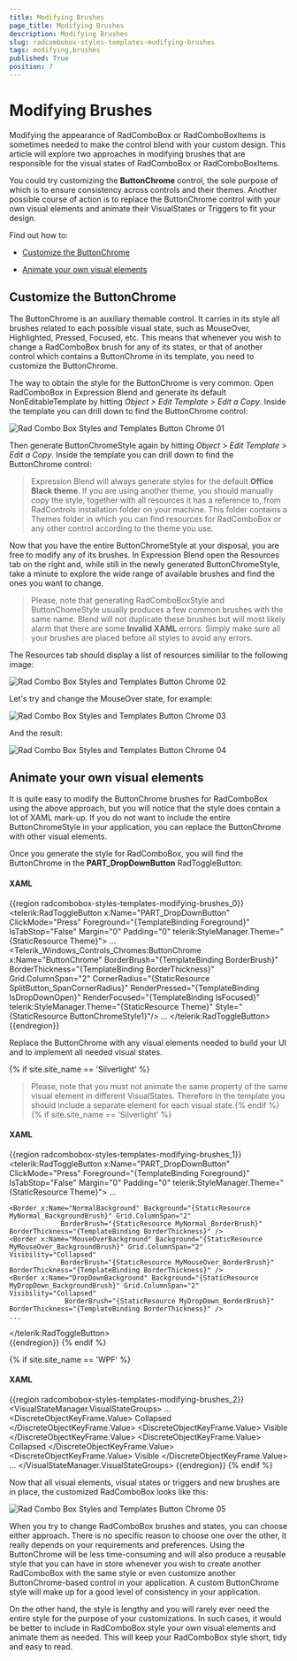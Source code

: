 ```yaml
---
title: Modifying Brushes
page_title: Modifying Brushes
description: Modifying Brushes
slug: radcombobox-styles-templates-modifying-brushes
tags: modifying,brushes
published: True
position: 7
---
```


# Modifying Brushes

Modifying the appearance of RadComboBox or RadComboBoxItems is sometimes needed to make the control blend with your custom design. This article will explore two approaches in modifying brushes that are responsible for the visual states of RadComboBox or RadComboBoxItems.

You could try customizing the __ButtonChrome__ control, the sole purpose of which is to ensure consistency across controls and their themes. Another possible course of action is to replace the ButtonChrome control with your own visual elements and animate their VisualStates or Triggers to fit your design.

Find out how to:

* [Customize the ButtonChrome](#customize-the-buttonchrome)

* [Animate your own visual elements](#animate-your-own-visual-elements)

## Customize the ButtonChrome

The ButtonChrome is an auxiliary themable control. It carries in its style all brushes related to each possible visual state, such as MouseOver, Highlighted, Pressed, Focused, etc. This means that whenever you wish to change a RadComboBox brush for any of its states, or that of another control which contains a ButtonChrome in its template, you need to customize the ButtonChrome.

The way to obtain the style for the ButtonChrome is very common. Open RadComboBox in Expression Blend and generate its default NonEditableTemplate by hitting *Object > Edit Template > Edit a Copy*. Inside the template you can drill down to find the ButtonChrome control:

![Rad Combo Box Styles and Templates Button Chrome 01](images/RadComboBox_Styles_and_Templates_ButtonChrome_01.png)

Then generate ButtonChromeStyle again by hitting *Object > Edit Template > Edit a Copy*. Inside the template you can drill down to find the ButtonChrome control:

>Expression Blend will always generate styles for the default __Office Black theme__. If you are using another theme, you should manually copy the style, together with all resources it has a reference to, from RadControls installation folder on your machine. This folder contains a Themes folder in which you can find resources for RadComboBox or any other control according to the theme you use. 

Now that you have the entire ButtonChromeStyle at your disposal, you are free to modify any of its brushes. In Expression Blend open the Resources tab on the right and, while still in the newly generated ButtonChromeStyle, take a minute to explore the wide range of available brushes and find the ones you want to change.

>Please, note that generating RadComboBoxStyle and ButtonChomeStyle usually produces a few common brushes with the same name. Blend will not duplicate these brushes but will most likely alarm that there are some __Invalid XAML__ errors. Simply make sure all your brushes are placed before all styles to avoid any errors.

The Resources tab should display a list of resources simililar to the following image:

![Rad Combo Box Styles and Templates Button Chrome 02](images/RadComboBox_Styles_and_Templates_ButtonChrome_02.png)

Let's try and change the MouseOver state, for example:

![Rad Combo Box Styles and Templates Button Chrome 03](images/RadComboBox_Styles_and_Templates_ButtonChrome_03.png)

And the result:

![Rad Combo Box Styles and Templates Button Chrome 04](images/RadComboBox_Styles_and_Templates_ButtonChrome_04.png)

## Animate your own visual elements

It is quite easy to modify the ButtonChrome brushes for RadComboBox using the above approach, but you will notice that the style does contain a lot of XAML mark-up. If you do not want to include the entire ButtonChromeStyle in your application, you can replace the ButtonChrome with other visual elements.

Once you generate the style for RadComboBox, you will find the ButtonChrome in the __PART_DropDownButton__ RadToggleButton:

#### __XAML__

{{region radcombobox-styles-templates-modifying-brushes_0}}
<telerik:RadToggleButton x:Name="PART_DropDownButton" ClickMode="Press" Foreground="{TemplateBinding Foreground}" IsTabStop="False" Margin="0" Padding="0" telerik:StyleManager.Theme="{StaticResource Theme}">
	...
		<Telerik_Windows_Controls_Chromes:ButtonChrome x:Name="ButtonChrome" BorderBrush="{TemplateBinding BorderBrush}" BorderThickness="{TemplateBinding BorderThickness}" Grid.ColumnSpan="2" CornerRadius="{StaticResource SplitButton_SpanCornerRadius}" RenderPressed="{TemplateBinding IsDropDownOpen}" RenderFocused="{TemplateBinding IsFocused}" telerik:StyleManager.Theme="{StaticResource Theme}" Style="{StaticResource ButtonChromeStyle1}"/>
	...
</telerik:RadToggleButton>
{{endregion}}

Replace the ButtonChrome with any visual elements needed to build your UI and to implement all needed visual states.

{% if site.site_name == 'Silverlight' %}
>Please, note that you must not animate the same property of the same visual element in different VisualStates. Therefore in the template you should include a separate element for each visual state.{% endif %}{% if site.site_name == 'Silverlight' %}

#### __XAML__

{{region radcombobox-styles-templates-modifying-brushes_1}}
<telerik:RadToggleButton x:Name="PART_DropDownButton" ClickMode="Press" Foreground="{TemplateBinding Foreground}" IsTabStop="False" Margin="0" Padding="0" telerik:StyleManager.Theme="{StaticResource Theme}">
	...

	<Border x:Name="NormalBackground" Background="{StaticResource MyNormal_BackgroundBrush}" Grid.ColumnSpan="2" 
				 BorderBrush="{StaticResource MyNormal_BorderBrush}" BorderThickness="{TemplateBinding BorderThickness}" />
	<Border x:Name="MouseOverBackground" Background="{StaticResource MyMouseOver_BackgroundBrush}" Grid.ColumnSpan="2" Visibility="Collapsed"
				 BorderBrush="{StaticResource MyMouseOver_BorderBrush}" BorderThickness="{TemplateBinding BorderThickness}" />
	<Border x:Name="DropDownBackground" Background="{StaticResource MyDropDown_BackgroundBrush}" Grid.ColumnSpan="2" Visibility="Collapsed"
				  BorderBrush="{StaticResource MyDropDown_BorderBrush}" BorderThickness="{TemplateBinding BorderThickness}" />
	...
</telerik:RadToggleButton>	
{{endregion}}
{% endif %}

{% if site.site_name == 'WPF' %}
#### __XAML__

{{region radcombobox-styles-templates-modifying-brushes_2}}
<VisualStateManager.VisualStateGroups>
	<VisualStateGroup x:Name="CommonStates">
		...
		<VisualState x:Name="MouseOver">
			<Storyboard>
				<ObjectAnimationUsingKeyFrames Storyboard.TargetProperty="Visibility" Storyboard.TargetName="NormalBackground">
					<DiscreteObjectKeyFrame KeyTime="0:0:0">
						<DiscreteObjectKeyFrame.Value>
							<Visibility>Collapsed</Visibility>
						</DiscreteObjectKeyFrame.Value>
					</DiscreteObjectKeyFrame>
				</ObjectAnimationUsingKeyFrames>
				<ObjectAnimationUsingKeyFrames Storyboard.TargetProperty="Visibility" Storyboard.TargetName="MouseOverBackground">
					<DiscreteObjectKeyFrame KeyTime="0:0:0">
						<DiscreteObjectKeyFrame.Value>
							<Visibility>Visible</Visibility>
						</DiscreteObjectKeyFrame.Value>
					</DiscreteObjectKeyFrame>
				</ObjectAnimationUsingKeyFrames>
				<ObjectAnimationUsingKeyFrames Storyboard.TargetProperty="Foreground" Storyboard.TargetName="DropDownIcon">
					<DiscreteObjectKeyFrame KeyTime="0" Value="{StaticResource ButtonIconForeground_MouseOver}"/>
				</ObjectAnimationUsingKeyFrames>
				<ObjectAnimationUsingKeyFrames Storyboard.TargetProperty="Background" Storyboard.TargetName="DropDownIcon">
					<DiscreteObjectKeyFrame KeyTime="0" Value="{StaticResource ButtonIconBackground_MouseOver}"/>
				</ObjectAnimationUsingKeyFrames>
			</Storyboard>
		</VisualState>
		<VisualState x:Name="DropDownOpen">
			<Storyboard>
				<ObjectAnimationUsingKeyFrames Storyboard.TargetProperty="Visibility" Storyboard.TargetName="NormalBackground">
					<DiscreteObjectKeyFrame KeyTime="0:0:0">
						<DiscreteObjectKeyFrame.Value>
							<Visibility>Collapsed</Visibility>
						</DiscreteObjectKeyFrame.Value>
					</DiscreteObjectKeyFrame>
				</ObjectAnimationUsingKeyFrames>
				<ObjectAnimationUsingKeyFrames Storyboard.TargetProperty="Visibility" Storyboard.TargetName="DropDownBackground">
					<DiscreteObjectKeyFrame KeyTime="0:0:0">
						<DiscreteObjectKeyFrame.Value>
							<Visibility>Visible</Visibility>
						</DiscreteObjectKeyFrame.Value>
					</DiscreteObjectKeyFrame>
				</ObjectAnimationUsingKeyFrames>
				<ObjectAnimationUsingKeyFrames Storyboard.TargetProperty="Foreground" Storyboard.TargetName="DropDownIcon">
					<DiscreteObjectKeyFrame KeyTime="0" Value="{StaticResource ButtonIconForeground_Pressed}"/>
				</ObjectAnimationUsingKeyFrames>
				<ObjectAnimationUsingKeyFrames Storyboard.TargetProperty="Background" Storyboard.TargetName="DropDownIcon">
					<DiscreteObjectKeyFrame KeyTime="0" Value="{StaticResource ButtonIconBackground_Pressed}"/>
				</ObjectAnimationUsingKeyFrames>
			</Storyboard>
		</VisualState>
	</VisualStateGroup>
	...
</VisualStateManager.VisualStateGroups>
{{endregion}}
{% endif %}

Now that all visual elements, visual states or triggers and new brushes are in place, the customized RadComboBox looks like this:

![Rad Combo Box Styles and Templates Button Chrome 05](images/RadComboBox_Styles_and_Templates_ButtonChrome_05.png)

When you try to change RadComboBox brushes and states, you can choose either approach. There is no specific reason to choose one over the other, it really depends on your requirements and preferences. Using the ButtonChrome will be less time-consuming and will also produce a reusable style that you can have in store whenever you wish to create another RadComboBox with the same style or even customize another ButtonChrome-based control in your application. A custom ButtonChrome style will make up for a good level of consistency in your application.

On the other hand, the style is lengthy and you will rarely ever need the entire style for the purpose of your customizations. In such cases, it would be better to include in RadComboBox style your own visual elements and animate them as needed. This will keep your RadComboBox style short, tidy and easy to read. 
